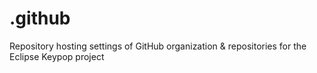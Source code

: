 # .github
Repository hosting settings of GitHub organization &amp; repositories for the Eclipse Keypop project
